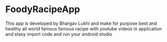 # FoodyRacipeApp
This app is developed by Bhargav Lukhi and make for purpose best and healthy all world famous famous racipe with youtube videos in application and elasy import code and run your android studio
